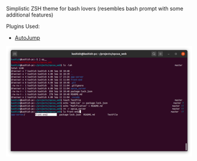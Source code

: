Simplistic ZSH theme for bash lovers (resembles bash prompt with some additional features)

Plugins Used:
 - [AutoJump](https://github.com/ohmyzsh/ohmyzsh/tree/master/plugins/autojump)


![screenshot](img/image.png)
